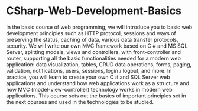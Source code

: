 # CSharp-Web-Development-Basics
In the basic course of web programming, we will introduce you to basic web development principles such as HTTP protocol, sessions and ways of preserving the status, caching of data, various data transfer protocols, security.  We will write our own MVC framework based on C # and MS SQL Server, splitting models, views and controllers, with front-controller and router, supporting all the basic functionalities needed for a modern web application: data visualization, tables, CRUD data operations, forms, paging, validation, notifications, users, sessions, login / logout, and more. In practice, you will learn to create your own C # and SQL Server web applications and understand how web applications work as a structure and how MVC (model-view-controller) technology works in modern web applications. This course sets out the basics of important principles set in the next courses and used in the technologies to be studied.
